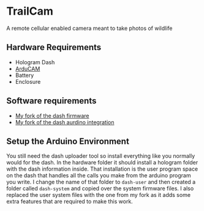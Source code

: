 # TrailCam

A remote cellular enabled camera meant to take photos of wildlife

## Hardware Requirements

 - Hologram Dash
 - [ArduCAM](https://www.arducam.com/product-category/spi-camera-for-arduino/)
 - Battery
 - Enclosure

## Software requirements

 - [My fork of the dash firmware](https://github.com/DomAmato/dash-system-firmware)
 - [My fork of the dash aurdino integration](https://github.com/DomAmato/hologram-dash-arduino-integration)

## Setup the Arduino Environment

You still need the dash uploader tool so install everything like you normally would for the dash. In the hardware folder it should install a hologram folder with the dash information inside. That installation is the user program space on the dash that handles all the calls you make from the arduino program you write. I change the name of that folder to `dash-user` and then created a folder called `dash-system` and copied over the system firmware files. I also replaced the user system files with the one from my fork as it adds some extra features that are required to make this work.
